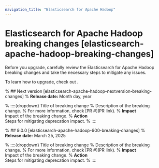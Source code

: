 ```yaml
---
navigation_title: "Elasticsearch for Apache Hadoop"
---
```


# Elasticsearch for Apache Hadoop breaking changes [elasticsearch-apache-hadoop-breaking-changes]
Before you upgrade, carefully review the Elasticsearch for Apache Hadoop breaking changes and take the necessary steps to mitigate any issues. 

To learn how to upgrade, check out <uprade docs>.

% ## Next version [elasticsearch-apache-hadoop-nextversion-breaking-changes]
% **Release date:** Month day, year

% ::::{dropdown} Title of breaking change 
% Description of the breaking change.
% For more information, check [PR #](PR link).
% **Impact**<br> Impact of the breaking change.
% **Action**<br> Steps for mitigating deprecation impact.
% ::::

% ## 9.0.0 [elasticsearch-apache-hadoop-900-breaking-changes]
% **Release date:** March 25, 2025

% ::::{dropdown} Title of breaking change 
% Description of the breaking change.
% For more information, check [PR #](PR link).
% **Impact**<br> Impact of the breaking change.
% **Action**<br> Steps for mitigating deprecation impact.
% ::::